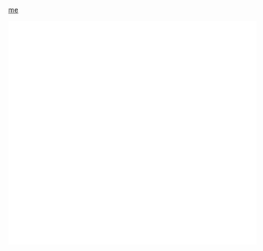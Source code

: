 [me](https://wiidede.space/)

![metrics](metrics-left.svg)

<!--
- 👋 Hi, I’m @wiidede
- 👀 I’m interested in `vue` `python`
- 🌱 I’m currently learning `vue`
- 💞️ I’m looking to collaborate on Suzhou China
- 📫 E-mail: wiixdede@gmail.com coolapk: [@DD王](https://www.coolapk.com/u/641913)
- 🌏 My homePage: [wiidede.github.io](https://wiidede.github.io/)
-->

<!-- div style="display: flex;  align-items: center; justify-content: space-around;">
	<img  src="https://github-readme-stats.vercel.app/api?username=wiidede&show_icons=true&hide_rank=true&hide_border=true&hide_title=true)](https://github.com/anuraghazra/github-readme-stats" alt="wiidede-status-total"/>
	<img  src="https://github-readme-stats.vercel.app/api/top-langs/?username=wiidede&layout=compact&hide_border=true" alt="wiidede-status-language"/>
</div -->
